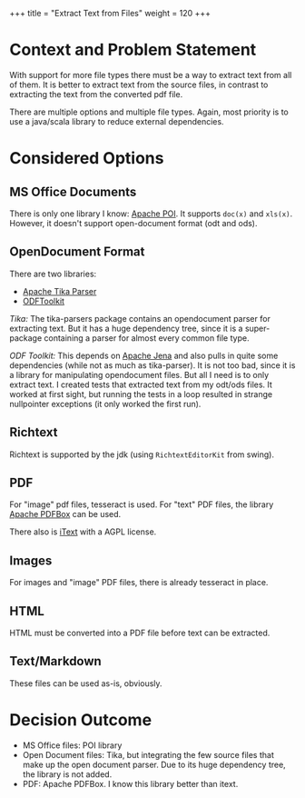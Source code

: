 +++
title = "Extract Text from Files"
weight = 120
+++


# Context and Problem Statement

With support for more file types there must be a way to extract text
from all of them. It is better to extract text from the source files,
in contrast to extracting the text from the converted pdf file.

There are multiple options and multiple file types. Again, most
priority is to use a java/scala library to reduce external
dependencies.

# Considered Options

## MS Office Documents

There is only one library I know: [Apache
POI](https://poi.apache.org/). It supports `doc(x)` and `xls(x)`.
However, it doesn't support open-document format (odt and ods).

## OpenDocument Format

There are two libraries:

- [Apache Tika Parser](https://tika.apache.org/)
- [ODFToolkit](https://github.com/tdf/odftoolkit)

*Tika:* The tika-parsers package contains an opendocument parser for
extracting text. But it has a huge dependency tree, since it is a
super-package containing a parser for almost every common file type.

*ODF Toolkit:* This depends on [Apache Jena](https://jena.apache.org)
and also pulls in quite some dependencies (while not as much as
tika-parser). It is not too bad, since it is a library for
manipulating opendocument files. But all I need is to only extract
text. I created tests that extracted text from my odt/ods files. It
worked at first sight, but running the tests in a loop resulted in
strange nullpointer exceptions (it only worked the first run).

## Richtext

Richtext is supported by the jdk (using `RichtextEditorKit` from
swing).

## PDF

For "image" pdf files, tesseract is used. For "text" PDF files, the
library [Apache PDFBox](https://pdfbox.apache.org) can be used.

There also is [iText](https://github.com/itext/itext7) with a AGPL
license.

## Images

For images and "image" PDF files, there is already tesseract in place.

## HTML

HTML must be converted into a PDF file before text can be extracted.

## Text/Markdown

These files can be used as-is, obviously.


# Decision Outcome

- MS Office files: POI library
- Open Document files: Tika, but integrating the few source files that
  make up the open document parser. Due to its huge dependency tree,
  the library is not added.
- PDF: Apache PDFBox. I know this library better than itext.
